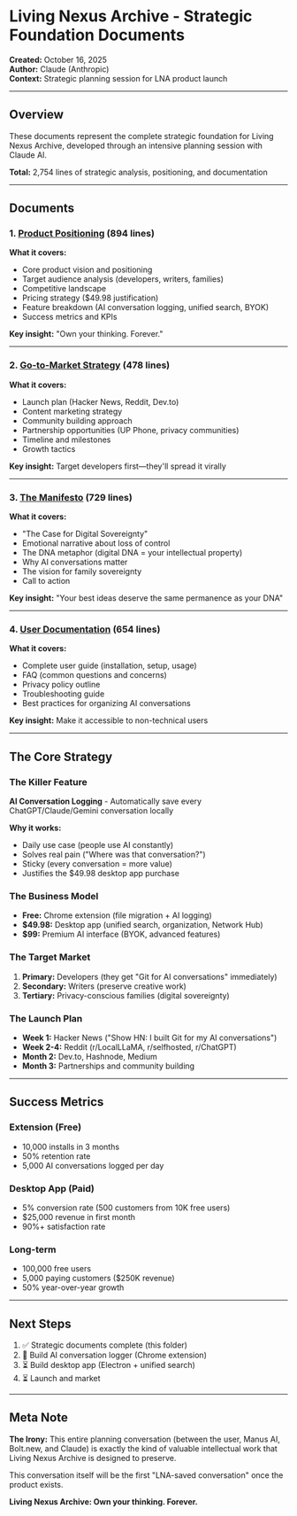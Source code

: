 # Living Nexus Archive - Strategic Foundation Documents

**Created:** October 16, 2025  
**Author:** Claude (Anthropic)  
**Context:** Strategic planning session for LNA product launch

---

## Overview

These documents represent the complete strategic foundation for Living Nexus Archive, developed through an intensive planning session with Claude AI.

**Total:** 2,754 lines of strategic analysis, positioning, and documentation

---

## Documents

### 1. [Product Positioning](./01_PRODUCT_POSITIONING.md) (894 lines)
**What it covers:**
- Core product vision and positioning
- Target audience analysis (developers, writers, families)
- Competitive landscape
- Pricing strategy ($49.98 justification)
- Feature breakdown (AI conversation logging, unified search, BYOK)
- Success metrics and KPIs

**Key insight:** "Own your thinking. Forever."

---

### 2. [Go-to-Market Strategy](./02_GO_TO_MARKET.md) (478 lines)
**What it covers:**
- Launch plan (Hacker News, Reddit, Dev.to)
- Content marketing strategy
- Community building approach
- Partnership opportunities (UP Phone, privacy communities)
- Timeline and milestones
- Growth tactics

**Key insight:** Target developers first—they'll spread it virally

---

### 3. [The Manifesto](./03_MANIFESTO.md) (729 lines)
**What it covers:**
- "The Case for Digital Sovereignty"
- Emotional narrative about loss of control
- The DNA metaphor (digital DNA = your intellectual property)
- Why AI conversations matter
- The vision for family sovereignty
- Call to action

**Key insight:** "Your best ideas deserve the same permanence as your DNA"

---

### 4. [User Documentation](./04_USER_DOCUMENTATION.md) (654 lines)
**What it covers:**
- Complete user guide (installation, setup, usage)
- FAQ (common questions and concerns)
- Privacy policy outline
- Troubleshooting guide
- Best practices for organizing AI conversations

**Key insight:** Make it accessible to non-technical users

---

## The Core Strategy

### The Killer Feature
**AI Conversation Logging** - Automatically save every ChatGPT/Claude/Gemini conversation locally

**Why it works:**
- Daily use case (people use AI constantly)
- Solves real pain ("Where was that conversation?")
- Sticky (every conversation = more value)
- Justifies the $49.98 desktop app purchase

### The Business Model
- **Free:** Chrome extension (file migration + AI logging)
- **$49.98:** Desktop app (unified search, organization, Network Hub)
- **$99:** Premium AI interface (BYOK, advanced features)

### The Target Market
1. **Primary:** Developers (they get "Git for AI conversations" immediately)
2. **Secondary:** Writers (preserve creative work)
3. **Tertiary:** Privacy-conscious families (digital sovereignty)

### The Launch Plan
- **Week 1:** Hacker News ("Show HN: I built Git for my AI conversations")
- **Week 2-4:** Reddit (r/LocalLLaMA, r/selfhosted, r/ChatGPT)
- **Month 2:** Dev.to, Hashnode, Medium
- **Month 3:** Partnerships and community building

---

## Success Metrics

### Extension (Free)
- 10,000 installs in 3 months
- 50% retention rate
- 5,000 AI conversations logged per day

### Desktop App (Paid)
- 5% conversion rate (500 customers from 10K free users)
- $25,000 revenue in first month
- 90%+ satisfaction rate

### Long-term
- 100,000 free users
- 5,000 paying customers ($250K revenue)
- 50% year-over-year growth

---

## Next Steps

1. ✅ Strategic documents complete (this folder)
2. 🔄 Build AI conversation logger (Chrome extension)
3. ⏳ Build desktop app (Electron + unified search)
4. ⏳ Launch and market

---

## Meta Note

**The Irony:** This entire planning conversation (between the user, Manus AI, Bolt.new, and Claude) is exactly the kind of valuable intellectual work that Living Nexus Archive is designed to preserve.

This conversation itself will be the first "LNA-saved conversation" once the product exists.

**Living Nexus Archive: Own your thinking. Forever.**

